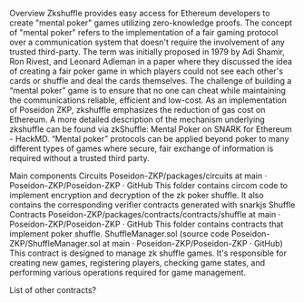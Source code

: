 Overview
Zkshuffle provides easy access for Ethereum developers to create "mental poker" games utilizing zero-knowledge proofs. The concept of "mental poker" refers to the implementation of a fair gaming protocol over a communication system that doesn't require the involvement of any trusted third-party. The term was initially proposed in 1979 by Adi Shamir, Ron Rivest, and Leonard Adleman in a paper where they discussed the idea of creating a fair poker game in which players could not see each other's cards or shuffle and deal the cards themselves. The challenge of building a “mental poker” game is to ensure that no one can cheat while maintaining the communications reliable, efficient and low-cost.  As an implementation of Poseidon ZKP, zkshuffle emphasizes the reduction of gas cost on Ethereum. A more detailed description of the mechanism underlying  zkshuffle can be found via zkShuffle: Mental Poker on SNARK for Ethereum - HackMD. “Mental poker” protocols can be applied beyond poker to many different types of games where secure, fair exchange of information is required without a trusted third party.

Main components 
Circuits 
Poseidon-ZKP/packages/circuits at main · Poseidon-ZKP/Poseidon-ZKP · GitHub
This folder contains circom code to implement encryption and decryption of the zk poker shuffle. It also contains the corresponding verifier contracts generated with snarkjs
Shuffle Contracts
Poseidon-ZKP/packages/contracts/contracts/shuffle at main · Poseidon-ZKP/Poseidon-ZKP · GitHub
This folder contains contracts that implement poker shuffle.
ShuffleManager.sol
(source code Poseidon-ZKP/ShuffleManager.sol at main · Poseidon-ZKP/Poseidon-ZKP · GitHub)
This contract is designed to manage zk shuffle games. It's responsible for creating new games, registering players, checking game states, and performing various operations required for game management.

List of other contracts?
